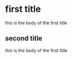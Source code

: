 # first title
this is the body of the first title
## second title
this is the body of the first title
